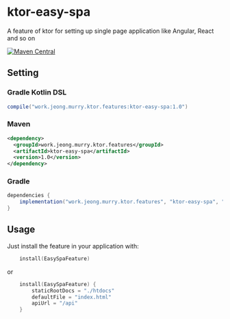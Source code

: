 # ktor-easy-spa
A feature of ktor for setting up single page application like Angular, React and so on

[![Maven Central](https://img.shields.io/maven-central/v/work.jeong.murry.ktor.features/ktor-easy-spa.svg?label=Maven%20Central)](https://search.maven.org/search?q=g:%22work.jeong.murry.ktor.features%22%20AND%20a:%22ktor-easy-spa%22)

## Setting
### Gradle Kotlin DSL
```groovy
compile("work.jeong.murry.ktor.features:ktor-easy-spa:1.0")
```
### Maven
```xml
<dependency>
  <groupId>work.jeong.murry.ktor.features</groupId>
  <artifactId>ktor-easy-spa</artifactId>
  <version>1.0</version>
</dependency>
```
### Gradle
```groovy
dependencies {
    implementation("work.jeong.murry.ktor.features", "ktor-easy-spa", "{latest_version}")
}
```

## Usage
Just install the feature in your application with:
```kotlin
    install(EasySpaFeature)
```
or
```kotlin
    install(EasySpaFeature) {
        staticRootDocs = "./htdocs"
        defaultFile = "index.html"
        apiUrl = "/api"
    }
```
